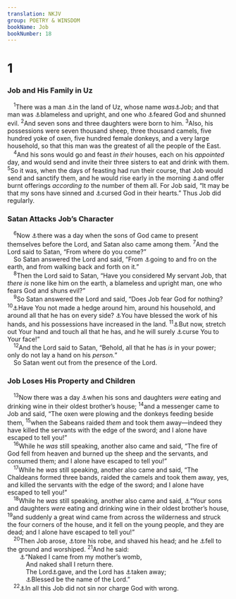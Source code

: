 ```yaml
---
translation: NKJV
group: POETRY & WINSDOM
bookName: Job 
bookNumber: 18
---
```


<div class="title"><h1>1</h1><h3>Job and His Family in Uz</h3></div>
<span class="verse giop_1_1"> <sup>1</sup>There was a man <a data-toggle="tooltip" data-placement="bottom" title="1 Chr. 1:17">⚓</a>in the land of Uz, whose name <i>was</i><a data-toggle="tooltip" data-placement="bottom" title="Ezek. 14:14, 20; James 5:11">⚓</a>Job; and that man was <a data-toggle="tooltip" data-placement="bottom" title="Gen. 6:9; 17:1; (Deut. 18:13)">⚓</a>blameless and upright, and one who <a data-toggle="tooltip" data-placement="bottom" title="(Prov. 16:6)">⚓</a>feared God and shunned evil. </span>
<span class="verse giop_1_2"><sup>2</sup>And seven sons and three daughters were born to him. </span>
<span class="verse giop_1_3"><sup>3</sup>Also, his possessions were seven thousand sheep, three thousand camels, five hundred yoke of oxen, five hundred female donkeys, and a very large household, so that this man was the greatest of all the people of the East.<br/></span>
<span class="verse giop_1_4"> <sup>4</sup>And his sons would go and feast <i>in</i> <i>their</i> houses, each on his <i>appointed</i> day, and would send and invite their three sisters to eat and drink with them. </span>
<span class="verse giop_1_5"><sup>5</sup>So it was, when the days of feasting had run their course, that Job would send and sanctify them, and he would rise early in the morning <a data-toggle="tooltip" data-placement="bottom" title="Gen. 8:20; (Job 42:8)">⚓</a>and offer burnt offerings <i>according</i> <i>to</i> the number of them all. For Job said, “It may be that my sons have sinned and <a data-toggle="tooltip" data-placement="bottom" title="1 Kin. 21:10, 13">⚓</a>cursed God in their hearts.” Thus Job did regularly.<br/></span>
<div class="title"><h3>Satan Attacks Job’s Character</h3></div>
<span class="verse giop_1_6"> <sup>6</sup>Now <a data-toggle="tooltip" data-placement="bottom" title="Job 2:1">⚓</a>there was a day when the sons of God came to present themselves before the Lord, and Satan also came among them. </span>
<span class="verse giop_1_7"><sup>7</sup>And the Lord said to Satan, “From where do you come?”<br/> So Satan answered the Lord and said, “From <a data-toggle="tooltip" data-placement="bottom" title="(1 Pet. 5:8)">⚓</a>going to and fro on the earth, and from walking back and forth on it.”<br/></span>
<span class="verse giop_1_8"> <sup>8</sup>Then the Lord said to Satan, “Have you considered My servant Job, that <i>there</i> <i>is</i> none like him on the earth, a blameless and upright man, one who fears God and shuns evil?”<br/></span>
<span class="verse giop_1_9"> <sup>9</sup>So Satan answered the Lord and said, “Does Job fear God for nothing? </span>
<span class="verse giop_1_10"><sup>10</sup><a data-toggle="tooltip" data-placement="bottom" title="Job 29:2–6; Ps. 34:7; Is. 5:2">⚓</a>Have You not made a hedge around him, around his household, and around all that he has on every side? <a data-toggle="tooltip" data-placement="bottom" title="(Ps. 128:1, 2; Prov. 10:22)">⚓</a>You have blessed the work of his hands, and his possessions have increased in the land. </span>
<span class="verse giop_1_11"><sup>11</sup><a data-toggle="tooltip" data-placement="bottom" title="Job 2:5; 19:21">⚓</a>But now, stretch out Your hand and touch all that he has, and he will surely <a data-toggle="tooltip" data-placement="bottom" title="Is. 8:21; Mal. 3:13, 14">⚓</a>curse You to Your face!”<br/></span>
<span class="verse giop_1_12"> <sup>12</sup>And the Lord said to Satan, “Behold, all that he has <i>is</i> in your power; only do not lay a hand on his <i>person.</i>”<br/> So Satan went out from the presence of the Lord.<br/></span>
<div class="title"><h3>Job Loses His Property and Children</h3></div>
<span class="verse giop_1_13"> <sup>13</sup>Now there was a day <a data-toggle="tooltip" data-placement="bottom" title="(Eccl. 9:12)">⚓</a>when his sons and daughters <i>were</i> eating and drinking wine in their oldest brother’s house; </span>
<span class="verse giop_1_14"><sup>14</sup>and a messenger came to Job and said, “The oxen were plowing and the donkeys feeding beside them, </span>
<span class="verse giop_1_15"><sup>15</sup>when the Sabeans raided <i>them</i> and took them away—indeed they have killed the servants with the edge of the sword; and I alone have escaped to tell you!”<br/></span>
<span class="verse giop_1_16"> <sup>16</sup>While he <i>was</i> still speaking, another also came and said, “The fire of God fell from heaven and burned up the sheep and the servants, and consumed them; and I alone have escaped to tell you!”<br/></span>
<span class="verse giop_1_17"> <sup>17</sup>While he <i>was</i> still speaking, another also came and said, “The Chaldeans formed three bands, raided the camels and took them away, yes, and killed the servants with the edge of the sword; and I alone have escaped to tell you!”<br/></span>
<span class="verse giop_1_18"> <sup>18</sup>While he <i>was</i> still speaking, another also came and said, <a data-toggle="tooltip" data-placement="bottom" title="Job 1:4, 13">⚓</a>“Your sons and daughters <i>were</i> eating and drinking wine in their oldest brother’s house, </span>
<span class="verse giop_1_19"><sup>19</sup>and suddenly a great wind came from across the wilderness and struck the four corners of the house, and it fell on the young people, and they are dead; and I alone have escaped to tell you!”<br/></span>
<span class="verse giop_1_20"> <sup>20</sup>Then Job arose, <a data-toggle="tooltip" data-placement="bottom" title="Gen. 37:29, 34; Josh. 7:6; Ezra 9:3">⚓</a>tore his robe, and shaved his head; and he <a data-toggle="tooltip" data-placement="bottom" title="(1 Pet. 5:6)">⚓</a>fell to the ground and worshiped. </span>
<span class="verse giop_1_21"><sup>21</sup>And he said:<br/>  <a data-toggle="tooltip" data-placement="bottom" title="(Ps. 49:17; Eccl. 5:15); 1 Tim. 6:7">⚓</a>“Naked I came from my mother’s womb,<br/>   And naked shall I return there.<br/>   The Lord<a data-toggle="tooltip" data-placement="bottom" title="Eccl. 5:19; (James 1:17)">⚓</a>gave, and the Lord has <a data-toggle="tooltip" data-placement="bottom" title="Gen. 31:16; (1 Sam. 2:6)">⚓</a>taken away;<br/>   <a data-toggle="tooltip" data-placement="bottom" title="Eph. 5:20; (1 Thess. 5:18)">⚓</a>Blessed be the name of the Lord.”<br/></span>
<span class="verse giop_1_22"> <sup>22</sup><a data-toggle="tooltip" data-placement="bottom" title="Job 2:10">⚓</a>In all this Job did not sin nor charge God with wrong.<br/></span>
